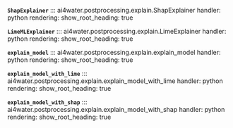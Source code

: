 **`ShapExplainer`**
::: ai4water.postprocessing.explain.ShapExplainer
    handler: python
    rendering:
        show_root_heading: true

**`LimeMLExplainer`**
::: ai4water.postprocessing.explain.LimeExplainer
    handler: python
    rendering:
        show_root_heading: true

**`explain_model`**
::: ai4water.postprocessing.explain.explain_model
    handler: python
    rendering:
        show_root_heading: true

**`explain_model_with_lime`**
::: ai4water.postprocessing.explain.explain_model_with_lime
    handler: python
    rendering:
        show_root_heading: true

**`explain_model_with_shap`**
::: ai4water.postprocessing.explain.explain_model_with_shap
    handler: python
    rendering:
        show_root_heading: true